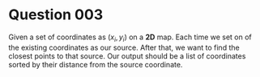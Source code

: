 # Question 003

Given a set of coordinates as $(x_i, y_i)$ on a __2D__ map. Each time we set on of the existing coordinates
as our source. After that, we want to find the closest points to that source. Our output should be a list
of coordinates sorted by their distance from the source coordinate.
